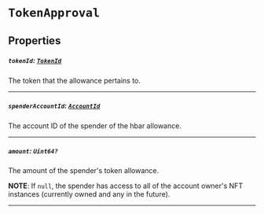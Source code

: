 # `TokenApproval`

## Properties

##### `tokenId`: [`TokenId`](reference/token/TokenId.md)

The token that the allowance pertains to.

---

##### `spenderAccountId`: [`AccountId`](reference/cryptocurrency/AccountId.md)

The account ID of the spender of the hbar allowance.

---

##### `amount`: `Uint64?`

The amount of the spender's token allowance.

**NOTE**: If `null`, the spender has access to all of the account owner's NFT instances (currently
owned and any in the future).

---
